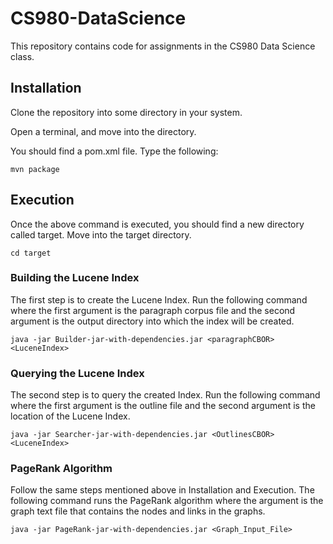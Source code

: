 # CS980-DataScience

This repository contains code  for assignments in the CS980 Data Science class. 

## Installation

Clone the repository into some directory in your system.

Open a terminal, and move into the directory.

You should find a pom.xml file. Type the following:
```
mvn package
```

## Execution

Once the above command is executed, you should find a new directory called target. Move into the target directory.
```
cd target
```

### Building the Lucene Index

The first step is to create the Lucene Index. Run the following command where the first argument is the paragraph corpus 
file and the second argument is the output directory into which the index will be created.
```
java -jar Builder-jar-with-dependencies.jar <paragraphCBOR> <LuceneIndex>
```

### Querying the Lucene Index

The second step is to query the created Index. Run the following command where the first argument is the outline file and the
second argument is the location of the Lucene Index.
```
java -jar Searcher-jar-with-dependencies.jar <OutlinesCBOR> <LuceneIndex>
```

### PageRank Algorithm

Follow the same steps mentioned above in Installation and Execution. The following command runs the PageRank algorithm where the argument is the graph text file that contains the nodes and links in the graphs.
```
java -jar PageRank-jar-with-dependencies.jar <Graph_Input_File>
```
